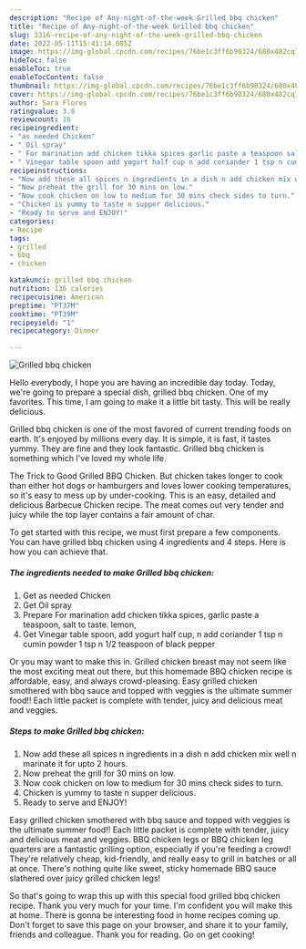 ```yaml
---
description: "Recipe of Any-night-of-the-week Grilled bbq chicken"
title: "Recipe of Any-night-of-the-week Grilled bbq chicken"
slug: 3316-recipe-of-any-night-of-the-week-grilled-bbq-chicken
date: 2022-05-11T15:41:14.085Z
image: https://img-global.cpcdn.com/recipes/76be1c3ff6b90324/680x482cq70/grilled-bbq-chicken-recipe-main-photo.jpg
hideToc: false
enableToc: true
enableTocContent: false
thumbnail: https://img-global.cpcdn.com/recipes/76be1c3ff6b90324/680x482cq70/grilled-bbq-chicken-recipe-main-photo.jpg
cover: https://img-global.cpcdn.com/recipes/76be1c3ff6b90324/680x482cq70/grilled-bbq-chicken-recipe-main-photo.jpg
author: Sara Flores
ratingvalue: 3.8
reviewcount: 16
recipeingredient:
- "as needed Chicken"
- " Oil spray"
- " For marination add chicken tikka spices garlic paste a teaspoon salt to taste lemon"
- " Vinegar table spoon add yogurt half cup n add coriander 1 tsp n cumin powder 1 tsp n 12 teaspoon of black pepper"
recipeinstructions:
- "Now add these all spices n ingredients in a dish n add chicken mix well n marinate it for upto 2 hours."
- "Now preheat the grill for 30 mins on low."
- "Now cook chicken on low to medium for 30 mins check sides to turn."
- "Chicken is yummy to taste n supper delicious."
- "Ready to serve and ENJOY!"
categories:
- Recipe
tags:
- grilled
- bbq
- chicken

katakunci: grilled bbq chicken 
nutrition: 136 calories
recipecuisine: American
preptime: "PT37M"
cooktime: "PT39M"
recipeyield: "1"
recipecategory: Dinner

---
```



![Grilled bbq chicken](https://img-global.cpcdn.com/recipes/76be1c3ff6b90324/680x482cq70/grilled-bbq-chicken-recipe-main-photo.jpg)

Hello everybody, I hope you are having an incredible day today. Today, we're going to prepare a special dish, grilled bbq chicken. One of my favorites. This time, I am going to make it a little bit tasty. This will be really delicious.

Grilled bbq chicken is one of the most favored of current trending foods on earth. It's enjoyed by millions every day. It is simple, it is fast, it tastes yummy. They are fine and they look fantastic. Grilled bbq chicken is something which I've loved my whole life.

The Trick to Good Grilled BBQ Chicken. But chicken takes longer to cook than either hot dogs or hamburgers and loves lower cooking temperatures, so it&#39;s easy to mess up by under-cooking. This is an easy, detailed and delicious Barbecue Chicken recipe. The meat comes out very tender and juicy while the top layer contains a fair amount of char.


To get started with this recipe, we must first prepare a few components. You can have grilled bbq chicken using 4 ingredients and 4 steps. Here is how you can achieve that.

<!--inarticleads1-->

##### The ingredients needed to make Grilled bbq chicken:

1. Get as needed Chicken
1. Get  Oil spray
1. Prepare  For marination add chicken tikka spices, garlic paste a teaspoon, salt to taste. lemon,
1. Get  Vinegar table spoon, add yogurt half cup, n add coriander 1 tsp n cumin powder 1 tsp n 1/2 teaspoon of black pepper


Or you may want to make this in. Grilled chicken breast may not seem like the most exciting meat out there, but this homemade BBQ chicken recipe is affordable, easy, and always crowd-pleasing. Easy grilled chicken smothered with bbq sauce and topped with veggies is the ultimate summer food!! Each little packet is complete with tender, juicy and delicious meat and veggies. 

<!--inarticleads2-->

##### Steps to make Grilled bbq chicken:

1. Now add these all spices n ingredients in a dish n add chicken mix well n marinate it for upto 2 hours.
1. Now preheat the grill for 30 mins on low.
1. Now cook chicken on low to medium for 30 mins check sides to turn.
1. Chicken is yummy to taste n supper delicious.
1. Ready to serve and ENJOY!

Easy grilled chicken smothered with bbq sauce and topped with veggies is the ultimate summer food!! Each little packet is complete with tender, juicy and delicious meat and veggies. BBQ chicken legs or BBQ chicken leg quarters are a fantastic grilling option, especially if you&#39;re feeding a crowd! They&#39;re relatively cheap, kid-friendly, and really easy to grill in batches or all at once. There&#39;s nothing quite like sweet, sticky homemade BBQ sauce slathered over juicy grilled chicken legs! 

So that's going to wrap this up with this special food grilled bbq chicken recipe. Thank you very much for your time. I'm confident you will make this at home. There is gonna be interesting food in home recipes coming up. Don't forget to save this page on your browser, and share it to your family, friends and colleague. Thank you for reading. Go on get cooking!
